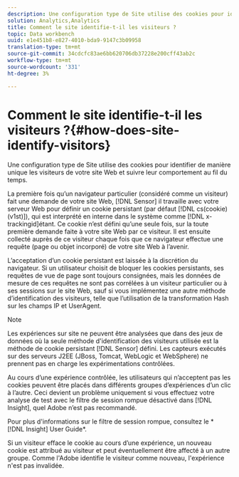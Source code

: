 ```yaml
---
description: Une configuration type de Site utilise des cookies pour identifier de manière unique les visiteurs de votre site Web et suivre leur comportement au fil du temps.
solution: Analytics,Analytics
title: Comment le site identifie-t-il les visiteurs ?
topic: Data workbench
uuid: e1e451b8-e827-4010-bda9-9147c3b09958
translation-type: tm+mt
source-git-commit: 34cdcfc83ae6bb620706db37228e200cff43ab2c
workflow-type: tm+mt
source-wordcount: '331'
ht-degree: 3%

---
```



# Comment le site identifie-t-il les visiteurs ?{#how-does-site-identify-visitors}

Une configuration type de Site utilise des cookies pour identifier de manière unique les visiteurs de votre site Web et suivre leur comportement au fil du temps.

La première fois qu’un navigateur particulier (considéré comme un visiteur) fait une demande de votre site Web, [!DNL Sensor] il travaille avec votre serveur Web pour définir un cookie persistant (par défaut [!DNL cs(cookie)(v1st)]), qui est interprété en interne dans le système comme [!DNL x-trackingid]étant. Ce cookie n’est défini qu’une seule fois, sur la toute première demande faite à votre site Web par ce visiteur. Il est ensuite collecté auprès de ce visiteur chaque fois que ce navigateur effectue une requête (page ou objet incorporé) de votre site Web à l’avenir.

L’acceptation d’un cookie persistant est laissée à la discrétion du navigateur. Si un utilisateur choisit de bloquer les cookies persistants, ses requêtes de vue de page sont toujours consignées, mais les données de mesure de ces requêtes ne sont pas corrélées à un visiteur particulier ou à ses sessions sur le site Web, sauf si vous implémentez une autre méthode d’identification des visiteurs, telle que l’utilisation de la transformation Hash sur les champs IP et UserAgent.

>[!NOTE]
>
>Les expériences sur site ne peuvent être analysées que dans des jeux de données où la seule méthode d&#39;identification des visiteurs utilisée est la méthode de cookie persistant [!DNL Sensor] défini. Les capteurs exécutés sur des serveurs J2EE (JBoss, Tomcat, WebLogic et WebSphere) ne prennent pas en charge les expérimentations contrôlées.

Au cours d’une expérience contrôlée, les utilisateurs qui n’acceptent pas les cookies peuvent être placés dans différents groupes d’expériences d’un clic à l’autre. Ceci devient un problème uniquement si vous effectuez votre analyse de test avec le filtre de session rompue désactivé dans [!DNL Insight], quel Adobe n’est pas recommandé.

Pour plus d&#39;informations sur le filtre de session rompue, consultez le * [!DNL Insight] User Guide*.

Si un visiteur efface le cookie au cours d’une expérience, un nouveau cookie est attribué au visiteur et peut éventuellement être affecté à un autre groupe. Comme l&#39;Adobe identifie le visiteur comme nouveau, l&#39;expérience n&#39;est pas invalidée.
